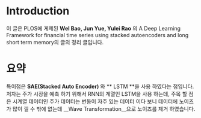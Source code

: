 # Introduction

이 글은  PLOS에 게제된 **WeI Bao, Jun Yue, Yulei Rao** 의 A Deep Learning Framework for financial time series using stacked autoencoders and long short term memory의 글의 정리 글입니다.


# 요약

특이점은 **SAE(Stacked Auto Encoder)** 와 ** LSTM **을 사용 하였다는 점입니다. 저자는 주가 시장을 예측 하기 위해서 RNN의 계열인 LSTM을 사용 하는데, 주목 할 점은 시계열 데이터인 주가 데이터는 변동이 자주 있는 데이터 이다 보니 데이터에 노이즈가 많이 낄 수 밖에 없는데  __Wave Transformation__으로 노이즈를 제거 하였습니다. 
